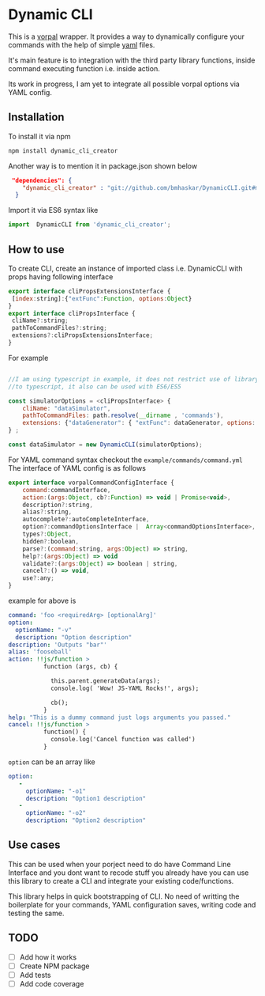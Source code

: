 # Dynamic CLI

This is a [vorpal](https://github.com/dthree/vorpal/) wrapper. 
It provides a way to dynamically configure your commands with the help
of simple [yaml](http://yaml.org/) files.

It's main feature is to integration with the third party library functions, 
inside command executing function i.e. inside action.

Its work in progress, I am yet to integrate all possible vorpal options
via YAML config. 

## Installation

To install it via npm

```javascript
npm install dynamic_cli_creator
```
 
 Another way is to mention it in package.json shown below
```json
 "dependencies": {
    "dynamic_cli_creator" : "git://github.com/bmhaskar/DynamicCLI.git#master"
  }
```

Import it via ES6 syntax like 
```javascript
import  DynamicCLI from 'dynamic_cli_creator';
```

## How to use

To create CLI, create an instance of imported class i.e. DynamicCLI with
 props having following interface 
 
```javascript
export interface cliPropsExtensionsInterface {
 [index:string]:{"extFunc":Function, options:Object}
}
export interface cliPropsInterface {
 cliName?:string;
 pathToCommandFiles?:string;
 extensions?:cliPropsExtensionsInterface;
}
```

For example 

```javascript

//I am using typescript in example, it does not restrict use of library 
//to typescript, it also can be used with ES6/ES5

const simulatorOptions = <cliPropsInterface> {
    cliName: "dataSimulator",
    pathToCommandFiles: path.resolve(__dirname , 'commands'),
    extensions: {"dataGenerator": { "extFunc": dataGenerator, options: {name: "commentsGenerator"}}}
} ;

const dataSimulator = new DynamicCLI(simulatorOptions);


```


For YAML command syntax checkout the `example/commands/command.yml` 
The interface of YAML config is as follows

```javascript
export interface vorpalCommandConfigInterface {
    command:commandInterface,
    action:(args:Object, cb?:Function) => void | Promise<void>,
    description?:string,
    alias?:string,
    autocomplete?:autoCompleteInterface,
    option?:commandOptionsInterface |  Array<commandOptionsInterface>,
    types?:Object,
    hidden?:boolean,
    parse?:(command:string, args:Object) => string,
    help?:(args:Object) => void
    validate?:(args:Object) => boolean | string,
    cancel?:() => void,
    use?:any;
}
```
example for above is 
```yaml
command: 'foo <requiredArg> [optionalArg]'
option:
  optionName: "-v"
  description: "Option description"
description: 'Outputs "bar"'
alias: 'fooseball'
action: !!js/function >
          function (args, cb) {

            this.parent.generateData(args);
            console.log( 'Wow! JS-YAML Rocks!', args);

            cb();
          }
help: "This is a dummy command just logs arguments you passed."
cancel: !!js/function > 
          function() {
            console.log('Cancel function was called')
          }
```

`option` can be an array like 
```yaml
option: 
   - 
     optionName: "-o1"
     description: "Option1 description"
   - 
     optionName: "-o2"
     description: "Option2 description"
```
 
 
 
Use cases
---------
 This can be used when your porject need to do have Command Line 
 Interface and you dont want to recode stuff you already have you can
 use this library to create a CLI and integrate your existing code/functions. 
 
 This library helps in quick bootstrapping of CLI. No need of writting 
 the boilerplate for your commands, YAML configuration saves, writing 
 code and testing the same. 


## TODO
- [ ]  Add how it works
- [ ]  Create NPM package
- [ ]  Add tests
- [ ]  Add code coverage
